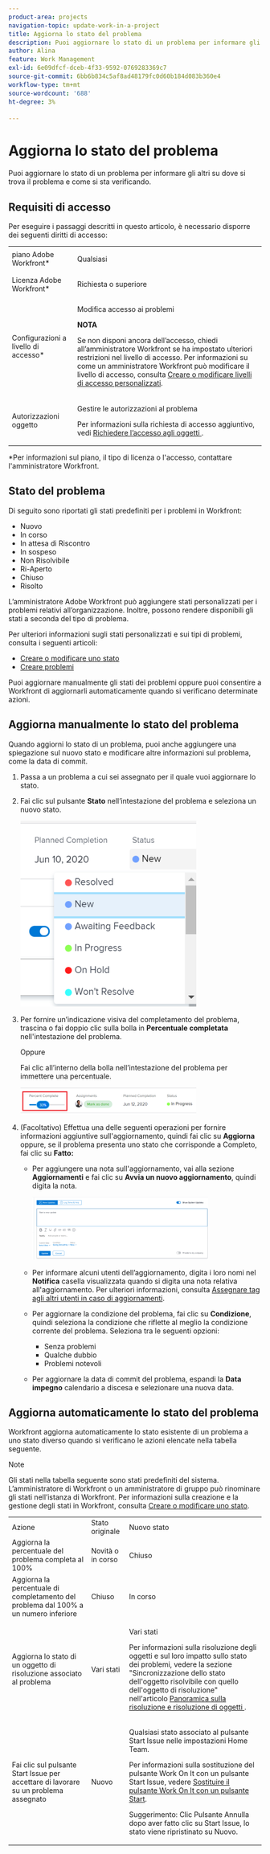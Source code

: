 ```yaml
---
product-area: projects
navigation-topic: update-work-in-a-project
title: Aggiorna lo stato del problema
description: Puoi aggiornare lo stato di un problema per informare gli altri su dove si trova il problema e come si sta verificando.
author: Alina
feature: Work Management
exl-id: 6e09dfcf-dceb-4f33-9592-0769283369c7
source-git-commit: 6bb6b834c5af8ad48179fc0d60b184d083b360e4
workflow-type: tm+mt
source-wordcount: '688'
ht-degree: 3%

---
```


# Aggiorna lo stato del problema

Puoi aggiornare lo stato di un problema per informare gli altri su dove si trova il problema e come si sta verificando.

## Requisiti di accesso

<!--drafted for P&P;

<table style="table-layout:auto"> 
 <col> 
 <col> 
 <tbody> 
  <tr> 
   <td role="rowheader">Adobe Workfront plan*</td> 
   <td> <p>Any</p> </td> 
  </tr> 
  <tr> 
   <td role="rowheader">Adobe Workfront license*</td> 
   <td> <p>Current license: Contributor or higher</p>
   Or
   <p>Legacy license: Request or higher</p>
   </td> 
  </tr> 
  <tr> 
   <td role="rowheader">Access level configurations*</td> 
   <td> <p>Edit access to Issues</p> <p><b>NOTE</b>
   
   If you still don't have access, ask your Workfront administrator if they set additional restrictions in your access level. For information on how a Workfront administrator can modify your access level, see <a href="../../../administration-and-setup/add-users/configure-and-grant-access/create-modify-access-levels.md" class="MCXref xref">Create or modify custom access levels</a>.</p> </td> 
  </tr> 
  <tr> 
   <td role="rowheader">Object permissions</td> 
   <td> <p>Manage permissions to the issue</p> <p>For information on requesting additional access, see <a href="../../../workfront-basics/grant-and-request-access-to-objects/request-access.md" class="MCXref xref">Request access to objects </a>.</p> </td> 
  </tr> 
 </tbody> 
</table>
-->

Per eseguire i passaggi descritti in questo articolo, è necessario disporre dei seguenti diritti di accesso:

<table style="table-layout:auto"> 
 <col> 
 <col> 
 <tbody> 
  <tr> 
   <td role="rowheader">piano Adobe Workfront*</td> 
   <td> <p>Qualsiasi</p> </td> 
  </tr> 
  <tr> 
   <td role="rowheader">Licenza Adobe Workfront*</td> 
   <td> <p>Richiesta o superiore</p> </td> 
  </tr> 
  <tr> 
   <td role="rowheader">Configurazioni a livello di accesso*</td> 
   <td> <p>Modifica accesso ai problemi</p> <p><b>NOTA</b>

Se non disponi ancora dell’accesso, chiedi all’amministratore Workfront se ha impostato ulteriori restrizioni nel livello di accesso. Per informazioni su come un amministratore Workfront può modificare il livello di accesso, consulta <a href="../../../administration-and-setup/add-users/configure-and-grant-access/create-modify-access-levels.md" class="MCXref xref">Creare o modificare livelli di accesso personalizzati</a>.</p> </td>
</tr> 
  <tr> 
   <td role="rowheader">Autorizzazioni oggetto</td> 
   <td> <p>Gestire le autorizzazioni al problema</p> <p>Per informazioni sulla richiesta di accesso aggiuntivo, vedi <a href="../../../workfront-basics/grant-and-request-access-to-objects/request-access.md" class="MCXref xref">Richiedere l’accesso agli oggetti </a>.</p> </td> 
  </tr> 
 </tbody> 
</table>

&#42;Per informazioni sul piano, il tipo di licenza o l&#39;accesso, contattare l&#39;amministratore Workfront.

## Stato del problema

Di seguito sono riportati gli stati predefiniti per i problemi in Workfront:

* Nuovo
* In corso
* In attesa di Riscontro
* In sospeso
* Non Risolvibile
* Ri-Aperto
* Chiuso
* Risolto

L’amministratore Adobe Workfront può aggiungere stati personalizzati per i problemi relativi all’organizzazione. Inoltre, possono rendere disponibili gli stati a seconda del tipo di problema.

Per ulteriori informazioni sugli stati personalizzati e sui tipi di problemi, consulta i seguenti articoli:

* [Creare o modificare uno stato](../../../administration-and-setup/customize-workfront/creating-custom-status-and-priority-labels/create-or-edit-a-status.md)
* [Creare problemi](../../../manage-work/issues/manage-issues/create-issues.md)

Puoi aggiornare manualmente gli stati dei problemi oppure puoi consentire a Workfront di aggiornarli automaticamente quando si verificano determinate azioni.

## Aggiorna manualmente lo stato del problema

Quando aggiorni lo stato di un problema, puoi anche aggiungere una spiegazione sul nuovo stato e modificare altre informazioni sul problema, come la data di commit.

1. Passa a un problema a cui sei assegnato per il quale vuoi aggiornare lo stato.
1. Fai clic sul pulsante **Stato** nell’intestazione del problema e seleziona un nuovo stato.

   ![](assets/nwe-issue-status-expanded-in-header-350x370.png)

1. Per fornire un’indicazione visiva del completamento del problema, trascina o fai doppio clic sulla bolla in **Percentuale completata** nell&#39;intestazione del problema.

   Oppure

   Fai clic all’interno della bolla nell’intestazione del problema per immettere una percentuale.

   ![](assets/nwe-updatetaskpercentinheader-350x54.png)

1. (Facoltativo) Effettua una delle seguenti operazioni per fornire informazioni aggiuntive sull&#39;aggiornamento, quindi fai clic su **Aggiorna** oppure, se il problema presenta uno stato che corrisponde a Completo, fai clic su **Fatto:**

   * Per aggiungere una nota sull&#39;aggiornamento, vai alla sezione **Aggiornamenti** e fai clic su **Avvia un nuovo aggiornamento**, quindi digita la nota.

      ![](assets/nwe-issue-update-stream-message-box-350x125.png)

   * Per informare alcuni utenti dell’aggiornamento, digita i loro nomi nel **Notifica** casella visualizzata quando si digita una nota relativa all&#39;aggiornamento. Per ulteriori informazioni, consulta [Assegnare tag agli altri utenti in caso di aggiornamenti](../../../workfront-basics/updating-work-items-and-viewing-updates/tag-others-on-updates.md).
   * Per aggiornare la condizione del problema, fai clic su **Condizione**, quindi seleziona la condizione che riflette al meglio la condizione corrente del problema. Seleziona tra le seguenti opzioni:

      * Senza problemi
      * Qualche dubbio
      * Problemi notevoli
   * Per aggiornare la data di commit del problema, espandi la **Data impegno** calendario a discesa e selezionare una nuova data.


## Aggiorna automaticamente lo stato del problema

Workfront aggiorna automaticamente lo stato esistente di un problema a uno stato diverso quando si verificano le azioni elencate nella tabella seguente.

>[!NOTE]
>
>Gli stati nella tabella seguente sono stati predefiniti del sistema. L’amministratore di Workfront o un amministratore di gruppo può rinominare gli stati nell’istanza di Workfront. Per informazioni sulla creazione e la gestione degli stati in Workfront, consulta [Creare o modificare uno stato](../../../administration-and-setup/customize-workfront/creating-custom-status-and-priority-labels/create-or-edit-a-status.md).

<table style="table-layout:auto"> 
 <col> 
 <col> 
 <col> 
 <tbody> 
  <tr> 
   <td>Azione</td> 
   <td>Stato originale</td> 
   <td>Nuovo stato</td> 
  </tr> 
  <tr> 
   <td>Aggiorna la percentuale del problema completa al 100%</td> 
   <td>Novità o in corso</td> 
   <td>Chiuso</td> 
  </tr> 
  <tr> 
   <td>Aggiorna la percentuale di completamento del problema dal 100% a un numero inferiore</td> 
   <td>Chiuso </td> 
   <td>In corso</td> 
  </tr> 
  <tr> 
   <td>Aggiorna lo stato di un oggetto di risoluzione associato al problema</td> 
   <td>Vari stati</td> 
   <td> <p>Vari stati</p> <p>Per informazioni sulla risoluzione degli oggetti e sul loro impatto sullo stato dei problemi, vedere la sezione "Sincronizzazione dello stato dell'oggetto risolvibile con quello dell'oggetto di risoluzione" nell'articolo <a href="../../../manage-work/issues/convert-issues/resolving-and-resolvable-objects.md" class="MCXref xref">Panoramica sulla risoluzione e risoluzione di oggetti </a>.</p> </td> 
  </tr> 
  <tr data-mc-conditions=""> 
   <td><span>Fai clic sul pulsante Start Issue per accettare di lavorare su un problema assegnato</span> </td> 
   <td><span>Nuovo</span> </td> 
   <td> <p>Qualsiasi stato associato al pulsante Start Issue nelle impostazioni Home Team. </p> <p>Per informazioni sulla sostituzione del pulsante Work On It con un pulsante Start Issue, vedere <span href="../../../people-teams-and-groups/create-and-manage-teams/work-on-it-button-to-start-button.md"><a href="../../../people-teams-and-groups/create-and-manage-teams/work-on-it-button-to-start-button.md" class="MCXref xref">Sostituire il pulsante Work On It con un pulsante Start</a></span><span>.</span> </p> <p>Suggerimento: Clic <span data-mc-conditions="QuicksilverOrClassic.Quicksilver">Pulsante Annulla</span> dopo aver fatto clic su Start Issue, lo stato viene ripristinato su Nuovo. </p> </td> 
  </tr> 
 </tbody> 
</table>
